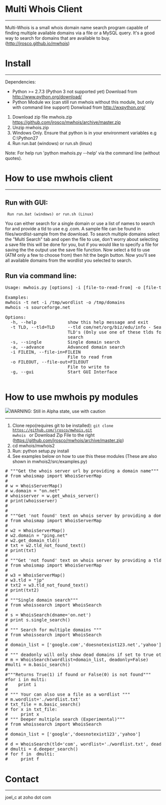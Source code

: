 Multi Whois Client
=====
*** 

Multi-Whois is a small whois domain name search program capable of finding multiple available domains via a file or a MySQL query. It's a good way to search for domains that are available to buy. (http://jrosco.github.io/mwhois)


Install 
====
***

Dependencies:
* Python >= 2.7.3 (Python 3 not supported yet) Download from http://www.python.org/download/
* Python Module wx (can still run mwhois without this module, but only with command line support) Donwload from http://wxpython.org/

1. Download zip file mwhois.zip https://github.com/jrosco/mwhois/archive/master.zip
2. Unzip mwhois.zip 
3. Windows Only. Ensure that python is in your environment variables e.g C:\Python27 
3. Run run.bat (windows) or run.sh (linux)

Note: For help run 'python mwhois.py --help' via the command line (without quotes). 

How to use mwhois client 
====

* * * 

Run with GUI: 
---
<code> Run run.bat (windows) or run.sh (Linux) </code>

You can either search for a single domain or use a list of names to search for and provide a tld to use e.g .com. A sample file can be found in files/wordlist-sample from the download. To search multiple domains select the "Multi Search" tab and open the file to use, don't worry about selecting a save file this will be done for you, but if you would like to specify a file for saving the the output use the save file function. Now select a tld to use (ATM only a few to choose from) then hit the begin button. Now you'll see all available domains from the wordlist you selected to search.  


Run via command line: 
---
<pre>
Usage: mwhois.py [options] -i [file-to-read-from] -o [file-to-write-too] 
 
Examples:
mwhois -t net -i /tmp/wordlist -o /tmp/domains
mwhois -s sourceforge.net

Options:
  -h, --help            show this help message and exit
  -t TLD, --tld=TLD     --tld com/net/org/biz/edu/info - Search for these
                        TLD's (Only use one of these tlds for each whois
                        search
  -s, --single          Single domain search
  -a, --advance         Advanced domain search
  -i FILEIN, --file-in=FILEIN
                        File to read from
  -o FILEOUT, --file-out=FILEOUT
                        File to write to
  -g, --gui             Start GUI Interface

</pre>

How to use mwhois py modules 
====
![](http://www.dojoportal.com/static/site-images/icons/warn-icon.gif)WARNING: Still in Alpha state, use with caution

* * * 
1. Clone repo(requires git to be installed): <code>git clone https://github.com/jrosco/mwhois.git mwhois </code>
   or
   Download Zip File to the right (https://github.com/jrosco/mwhois/archive/master.zip)
2. cd mwhois/mwhois2
3. Run: python setup.py install
4. See examples below on how to use this these modules (These are also shown in mwhois2/src/examples.py)

<pre>
# """Get the whois server url by providing a domain name"""
# from whoismap import WhoisServerMap
#  
# w = WhoisServerMap()
# w.domain = "on.net"
# whoisserver = w.get_whois_server()
# print(whoisserver)
#  
#  
# """Get 'not found' text on whois server by providing a domain name"""
# from whoismap import WhoisServerMap
# 
# w2 = WhoisServerMap()
# w2.domain = "ping.net"
# w2.get_domain_tld()
# txt = w2.tld_not_found_text()
# print(txt)
# 
# """Get 'not found' text on whois server by providing a tld .e.g .com)"""
# from whoismap import WhoisServerMap
# 
# w3 = WhoisServerMap()
# w3.tld = "jp"
# txt2 = w3.tld_not_found_text()
# print(txt2)
# 
# """Single domain search"""
# from whoissearch import WhoisSearch
# 
# s = WhoisSearch(dname='on.net')
# print s.single_search()
# 
# """ Search for multiple domains """
# from whoissearch import WhoisSearch
#   
# domain_list = ['google.com','doesnotexist123.net','yahoo']
#   
# """ deadonly will only show dead domains if set to true otherwise all domains are shown """
# m = WhoisSearch(wordlist=domain_list, deadonly=False)
#multi = m.basic_search()
#  
#"""Returns True(1) if found or False(0) is not found"""
#for i in multi:
#    print i
#  
# """ Your can also use a file as a wordlist """
# m.wordlist='./wordlist.txt'
# txt_file = m.basic_search()
# for x in txt_file:
#     print x
# """ Deeper multiple search (Experimental)"""
# from whoissearch import WhoisSearch
# 
# domain_list = ['google','doesnotexist123','yahoo']
# 
# d = WhoisSearch(tld='com', wordlist='./wordlist.txt', deadonly=False)
# dmulti = d.deeper_search()
# for f in  dmulti:
#     print f
</pre>


Contact
===
***

joel_c at zoho dot com